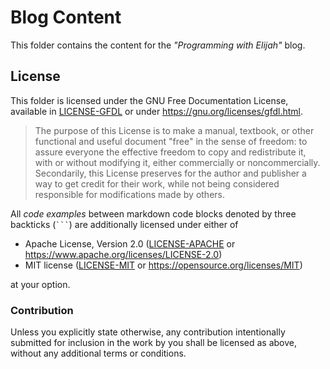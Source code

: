 # Blog Content

This folder contains the content for the _"Programming with Elijah"_ blog.

## License

This folder is licensed under the GNU Free Documentation License, available in [LICENSE-GFDL](LICENSE-GFDL) or under <https://gnu.org/licenses/gfdl.html>.

> The purpose of this License is to make a manual, textbook, or other functional and useful document "free" in the sense of freedom: to assure everyone the effective freedom to copy and redistribute it, with or without modifying it, either commercially or noncommercially. Secondarily, this License preserves for the author and publisher a way to get credit for their work, while not being considered responsible for modifications made by others.

All _code examples_ between markdown code blocks denoted by three backticks (<code>\`\`\`</code>) are additionally licensed under either of

- Apache License, Version 2.0 ([LICENSE-APACHE](../../LICENSE-APACHE) or
  https://www.apache.org/licenses/LICENSE-2.0)
- MIT license ([LICENSE-MIT](../../LICENSE-MIT) or https://opensource.org/licenses/MIT)

at your option.

### Contribution

Unless you explicitly state otherwise, any contribution intentionally submitted for inclusion in the work by you shall be licensed as above, without any additional terms or conditions.
